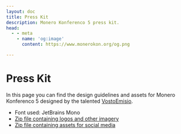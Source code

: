 ```yaml
---
layout: doc
title: Press Kit
description: Monero Konferenco 5 press kit.
head:
  - - meta
    - name: 'og:image'
      content: https://www.monerokon.org/og.png

---
```


# Press Kit
In this page you can find the design guidelines and assets for Monero Konferenco 5 designed by the talented [VostoEmisio](https://www.vostoemisio.com).

- Font used: JetBrains Mono
- [Zip file containing logos and other imagery](/MK5_assets.zip)
- [Zip file containing assets for social media](/MK5_logos_banner.zip)

